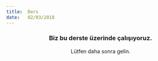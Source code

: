```yaml
---
title:  Ders
date:   02/03/2018
---
```


### <center>Biz bu derste üzerinde çalışıyoruz.</center>
<center>Lütfen daha sonra gelin.</center>